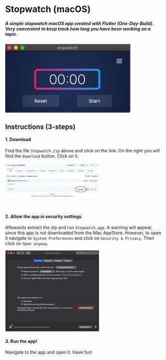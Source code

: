 # Stopwatch (macOS)

##### A simple stopwatch macOS app created with Flutter (One-Day-Build). Very convenient to keep track how long you have been working on a topic.

<img width="400" src="https://raw.githubusercontent.com/am-singh/stopwatch/master/screenshots/screenshot.png">

## Instructions (3-steps)

#### 1. Download
Find the file `Stopwatch.zip` above and click on the link. On the right you will find the `download` button. Click on it.

<img width="300" src="https://raw.githubusercontent.com/am-singh/stopwatch/master/screenshots/Download.png">

#### 2. Allow the app in security settings
Aftewards extract the zip and run `Stopwatch.app`. A warning will appear, since this app is not downloaded from the Mac AppStore. However, to open it navigate to `System Preferences` and click on `Security & Privacy`. Then click on `Open anyway`.

<img width="300" src="https://raw.githubusercontent.com/am-singh/stopwatch/master/screenshots/Security.png">

#### 3. Run the app!
Navigate to the app and open it. Have fun!

